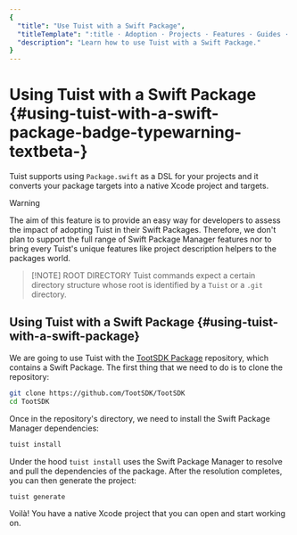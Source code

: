 ```yaml
---
{
  "title": "Use Tuist with a Swift Package",
  "titleTemplate": ":title · Adoption · Projects · Features · Guides · Tuist",
  "description": "Learn how to use Tuist with a Swift Package."
}
---
```

# Using Tuist with a Swift Package <Badge type="warning" text="beta" /> {#using-tuist-with-a-swift-package-badge-typewarning-textbeta-}

Tuist supports using `Package.swift` as a DSL for your projects and it converts your package targets into a native Xcode project and targets.

> [!WARNING]
> The aim of this feature is to provide an easy way for developers to assess the impact of adopting Tuist in their Swift Packages. Therefore, we don't plan to support the full range of Swift Package Manager features nor to bring every Tuist's unique features like <LocalizedLink href="/guides/features/projects/code-sharing">project description helpers</LocalizedLink> to the packages world.

> [!NOTE] ROOT DIRECTORY
> Tuist commands expect a certain <LocalizedLink href="/guides/features/projects/directory-structure#standard-tuist-projects">directory structure</LocalizedLink> whose root is identified by a `Tuist` or a `.git` directory.

## Using Tuist with a Swift Package {#using-tuist-with-a-swift-package}

We are going to use Tuist with the [TootSDK Package](https://github.com/TootSDK/TootSDK) repository, which contains a Swift Package. The first thing that we need to do is to clone the repository:

```bash
git clone https://github.com/TootSDK/TootSDK
cd TootSDK
```

Once in the repository's directory, we need to install the Swift Package Manager dependencies:

```bash
tuist install
```

Under the hood `tuist install` uses the Swift Package Manager to resolve and pull the dependencies of the package.
After the resolution completes, you can then generate the project:

```bash
tuist generate
```

Voilà! You have a native Xcode project that you can open and start working on.
